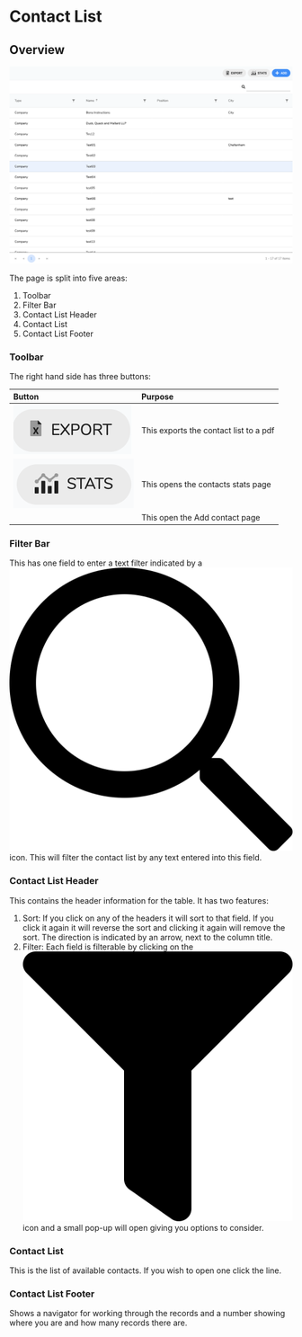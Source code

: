 # Contact List

## Overview

![](../../.gitbook/assets/screenshot-2020-09-14-at-13.23.23.png)

The page is split into five areas:

1. Toolbar
2. Filter Bar
3. Contact List Header
4. Contact List
5. Contact List Footer

### Toolbar

The right hand side has three buttons:

| Button | Purpose |
| :--- | :--- |
| ![](../../.gitbook/assets/screenshot-2020-06-08-at-12.55.54.png)  | This exports the contact list to a pdf |
| ![](../../.gitbook/assets/screenshot-2020-02-01-at-15.28.40.png)  | This opens the contacts stats page |
|   | This open the Add contact page |

### Filter Bar

This has one field to enter a text filter indicated by a ![](../../.gitbook/assets/search.svg) icon. This will filter the contact list by any text entered into this field.

### Contact List Header

This contains the header information for the table. It has two features:

1. Sort: If you click on any of the headers it will sort to that field. If you click it again it will reverse the sort and clicking it again will remove the sort. The direction is indicated by an arrow, next to the column title.
2. Filter: Each field is filterable by clicking on the ![](../../.gitbook/assets/filter.svg) icon and a small pop-up will open giving you options to consider.

### Contact List

This is the list of available contacts. If you wish to open one click the line.

### Contact List Footer

Shows a navigator for working through the records and a number showing where you are and how many records there are. 



